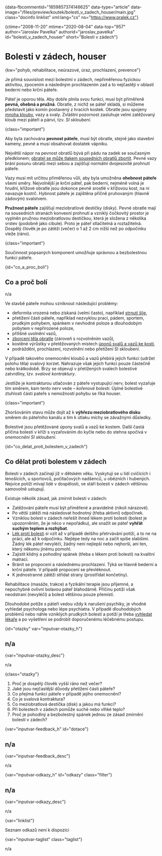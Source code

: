 
{data-fbcommentid="1859857374146625" data-type="article" data-image="/files/preview/koutek/bolesti\_v\_zadech_houser/main.jpg" class="docinfo linklist" xml:lang="cs" ns="https://www.pralek.cz"}

{ctime="2008-11-20" mtime="2020-08-04" data-top="957" author="Jaroslav Pavelka" authorid="jaroslav\_pavelka" id="bolesti\_v\_zadech\_houser" short="Bolesti v zádech"}

# Bolesti v zádech, houser

<!-- generated attribute kw by user_updatekw.sh on 2020-09-18, do not edit -->

{kw="pohyb, rehabilitace, neúrazové, úraz, prochlazení, prevence"}

Je přímá souvislost mezi bolestmi v zádech, nepřiměřenou fyzickou aktivitou, zpocením a následným prochlazením zad a to nejčastěji v oblasti bederní nebo krční páteře.

Páteř je oporou těla. Aby dobře plnila svou funkci, musí být přiměřeně **pevná, ohebná a pružná**. Obratle, z nichž se páteř skládá, si můžeme představit jako komín postavený z hracích kostek. Obratle jsou spojeny [mnoha klouby][1], vazy a svaly. Zvláštní pozornost zasluhuje velmi zatěžovaný kloub mezi páteří a pánví, tzv. _SI skloubení_.

{class="important"}

Aby byla zachována **pevnost páteře**, musí být obratle, stejně jako stavební kameny, pevné a musí obsahovat dostatek vápníku.

Největší nápor na pevnost obratlů bývá při pádu na zadek se současným předklonem; [obratel se může tlakem sousedních obratlů zbortit][2]. Pevné vazy brání posunu obratů mezi sebou a zajišťují normální dvojesovité prohnutí páteře.

Vazy musí mít určitou přiměřenou vůli, aby byla umožněna **ohebnost páteře** všemi směry. Nejvolnější je krční páteř, pak bederní, nejméně volná je hrudní, křížové obratle jsou dokonce pevně srostlé v křížovou kost, na ni navazuje kostrč. Hybnost páteře je zajištěna příčně pruhovaným (hlavně zádovým) svalstvem.

**Pružnost páteře** zajišťují meziobratlové destičky (disky). Pevné obratle mají na sousedních stranách konvexní prohnutí a vzniklý čočkovitý prostor je vyplněn pružnou meziobratlovou destičkou, která je složena z několika vrstev (podobně jako cibule). Proto je páteř stlačitelná a roztažitelná. Dospělý člověk je po zátěži (večer) o 1 až 2 cm nižší než po odpočinku vleže (ráno).

{class="important"}

Součinnost popsaných komponent umožňuje správnou a bezbolestnou funkci páteře.

{id="co\_a\_proc_boli"}

## Co a proč bolí

n/a

Ve stavbě páteře mohou vzniknout následující problémy:

  * deformita vrozená nebo získaná (velmi často), například [strnutí šíje][3],
  * přetížení části páteře, například nezvyklou prací, pádem, sportem, prudkým pohybem, spánkem v nevhodné poloze a dlouhodobým pobytem v nepřirozené poloze,
  * přílišné uvolnění vazů,
  * [zborcení těla obratle][4] (zároveň s rozvolněním vazů),
  * kostěné výrůstky v přetěžovaných místech [úponů svalů a vazů ke kosti][5],
  * podráždění, prochlazení, rozvolnění nebo přetížení SI skloubení.

V případě takového onemocnění kloubů a vazů přebírá jejich funkci (udržet polohu těla) svalový korzet. Nahrazuje však jejich funkci pouze částečně nebo krátkodobě. Brzy se objevují v přetížených svalech bolestivé zatvrdliny, tzv. _svalové kontraktury_.

Jestliže je kontrakturou utlačován z páteře vystupující nerv, bolest vyzařuje tím směrem, kam tento nerv vede – _kořenové bolesti_. Úplné bolestivé ztuhlosti části pateře s nemožností pohybu se říká houser.

{class="important"}

Zhoršováním stavu může dojít až k **výhřezu meziobratlového disku** směrem do páteřního kanálu a tím k útlaku míchy se závažnými důsledky.

Bolestivé jsou přetěžované úpony svalů a vazů ke kostem. Další častá příčina bolestí v kříži s vyzařováním do kyčle nebo do stehna spočívá v _onemocnění SI skloubení_.

{id="co\_delat\_proti\_bolestem\_v_zadech"}

## Co dělat proti bolestem v zádech

Bolesti v zádech začínají již v dětském věku. Vyskytují se u lidí cvičících i lenošících, u sportovců, počítačových nadšenců, u obézních i hubených. Nejvíce potíží mívají lidé v dospělosti, ve stáří bolesti v zádech většinou samovolně ustupují.

Existuje několik zásad, jak zmírnit bolesti v zádech:

  * Zatěžování páteře musí být přiměřené a pravidelné (nikoli nárazové).
  * Po větší zátěži má následovat hodnotný (třeba aktivní) odpočinek.
  * Vzniklou bolest v zádech neřešit ihned lékem proti bolesti (bolest je upozorněním, že je něco v nepořádku), ale snažit se páteř **vyhřát suchým teplem a rozhýbat**.
  * [Lék proti bolesti][6] si vzít až v případě delšího přetrvávání potíží, a to ne na práci, ale až k odpočinku. Nejlépe tedy na noc a začít spíše slabšími. Žádný lék páteř nevyléčí, žádný není nejlepší nebo nejhorší, ani ten, který někomu jinému pomohl.
  * Zajistit klidný a pohodlný spánek (třeba s lékem proti bolesti) na kvalitní matraci.
  * Bránit se propocení a následnému prochlazení. Týká se hlavně bederní a krční páteře. V případě propocení se převléknout.
  * K jednostranné zátěži střídat strany (prostřídat končetiny).

Rehabilitace (masáže, trakce) a fyzikální terapie jsou příjemné, a nepochybně ovlivní bolavou páteř blahodárně. Příčinu potíží však neodstraní (nevyléčí) a bolest většinou pouze přemístí.

Dlouhodobé potíže s páteří vedou vždy k narušení psychiky, je vhodné vyhledat psychologa nebo lépe psychiatra. V případě dlouhodobých problémů nebo náhle vzniklých prudkých bolestí a potíží je třeba [vyhledat lékaře][7] a po vyšetření se podrobit doporučenému léčebnému postupu.

{id="otazky" var="inputvar-otazky_h"}

## n/a

{var="inputvar-otazky_desc"}

n/a

{class="otazky"}

  1. Proč je dospělý člověk vyšší ráno než večer?
  2. Jaké jsou nejčastější důvody přetížení části páteře?
  3. Co přejímá funkci páteře v případě jejího onemocnění?
  4. Co je svalová kontraktura?
  5. Co meziobratlová destička (disk) a jakou má funkci?
  6. Při bolestech v zádech pomůže suché nebo vlhké teplo?
  7. Proč je pohodlný a bezbolestný spánek jednou ze zásad zmírnění bolestí v zádech?

{var="inputvar-feedback_h" id="dotace"}

## n/a

{var="inputvar-feedback_desc"}

n/a

{var="inputvar-odkazy_h" id="odkazy" class="filter"}

## n/a

{var="inputvar-odkazy_desc"}

n/a

{var="linklist"}

Seznam odkazů není k dispozici

{var="inputvar-taglist" class="taglist"}

n/a

 [1]: artroza
 [2]: starecke_zlomeniny
 [3]: akutni_torticollis
 [4]: zlomeniny_kosti
 [5]: onemocneni_slach
 [6]: leky_proti_bolesti
 [7]: nalehavost_lekarskeho_vysetreni

